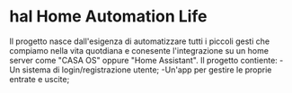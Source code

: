 # hal Home Automation Life
Il progetto nasce dall'esigenza di automatizzare tutti i piccoli gesti che compiamo nella vita quotdiana e conesente l'integrazione su un home server come "CASA OS" oppure "Home Assistant". Il progetto contiente:
-Un sistema di login/registrazione utente;
-Un'app per gestire le proprie entrate e uscite;
